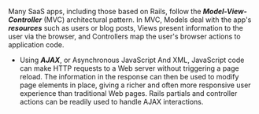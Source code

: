 Many SaaS apps, including those based on Rails, follow the ___Model-View-Controller___ (MVC) architectural pattern. In MVC, Models deal with the app's ___resources___ such as users or blog posts, Views present information to the user via the browser, and Controllers  map the user's browser actions to application code.



* Using ___AJAX___, or Asynchronous JavaScript And XML, JavaScript code can make HTTP requests to a Web server without triggering a page reload.  The information in the response can then be used to modify page elements in place, giving a richer and often more responsive user experience than traditional Web pages.  Rails partials and controller actions can be readily used to handle AJAX interactions.
